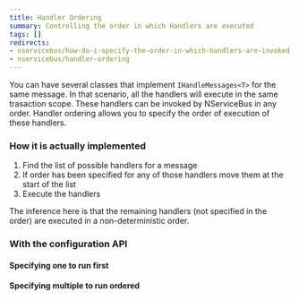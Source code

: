 ```yaml
---
title: Handler Ordering
summary: Controlling the order in which Handlers are executed
tags: []
redirects:
- nservicebus/how-do-i-specify-the-order-in-which-handlers-are-invoked
- nservicebus/handler-ordering
---
```


You can have several classes that implement `IHandleMessages<T>` for the same message. In that scenario, all the handlers will execute in the same trasaction scope. These handlers can be invoked by NServiceBus in any order. Handler ordering allows you to specify the order of execution of these handlers.  

### How it is actually implemented

1. Find the list of possible handlers for a message
2. If order has been specified for any of those handlers move them at the start of the list
3. Execute the handlers

The inference here is that the remaining handlers (not specified in the order) are executed in a non-deterministic order.   

### With the configuration API

<!-- import HandlerOrderingWithCode -->

#### Specifying one to run first

<!-- import HandlerOrderingWithFirst -->

#### Specifying multiple to run ordered

<!-- import HandlerOrderingWithMultiple -->
